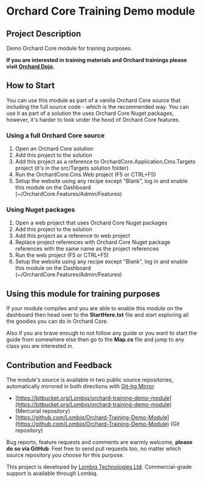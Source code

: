 # Orchard Core Training Demo module



## Project Description

Demo Orchard Core module for training purposes.

**If you are interested in training materials and Orchard trainings please visit [Orchard Dojo](https://orcharddojo.net/).**


## How to Start

You can use this module as part of a vanilla Orchard Core source that including the full source code - which is the recommended way. You can use it as part of a solution the uses Orchard Core Nuget packages, however, it's harder to look under the hood of Orchard Core features.


### Using a full Orchard Core source

1. Open an Orchard Core solution
2. Add this project to the solution
3. Add this project as a reference to OrchardCore.Application.Cms.Targets project (it's in the src/Targets solution folder)
4. Run the OrchardCore.Cms.Web project (F5 or CTRL+F5)
5. Setup the website using any recipe except "Blank", log in and enable this module on the Dashboard (~/OrchardCore.Features/Admin/Features)


### Using Nuget packages

1. Open a web project that uses Orchard Core Nuget packages
2. Add this project to the solution
3. Add this project as a reference to web project
4. Replace project references with Orchard Core Nuget package references with the same name as the project references
5. Run the web project (F5 or CTRL+F5)
6. Setup the website using any recipe except "Blank", log in and enable this module on the Dashboard (~/OrchardCore.Features/Admin/Features)


## Using this module for training purposes

If your module compiles and you are able to enable this module on the dashboard then head over to the **StartHere.txt** file and start exploring all the goodies you can do in Orchard Core.

Also if you are brave enough to not follow any guide or you want to start the guide from somewhere else then go to the **Map.cs** file and jump to any class you are interested in.


## Contribution and Feedback

The module's source is available in two public source repositories, automatically mirrored in both directions with [Git-hg Mirror](https://githgmirror.com):

- [https://bitbucket.org/Lombiq/orchard-training-demo-module](https://bitbucket.org/Lombiq/orchard-training-demo-module) (Mercurial repository)
- [https://github.com/Lombiq/Orchard-Training-Demo-Module](https://github.com/Lombiq/Orchard-Training-Demo-Module) (Git repository)

Bug reports, feature requests and comments are warmly welcome, **please do so via GitHub**.
Feel free to send pull requests too, no matter which source repository you choose for this purpose.

This project is developed by [Lombiq Technologies Ltd](https://lombiq.com/). Commercial-grade support is available through Lombiq.